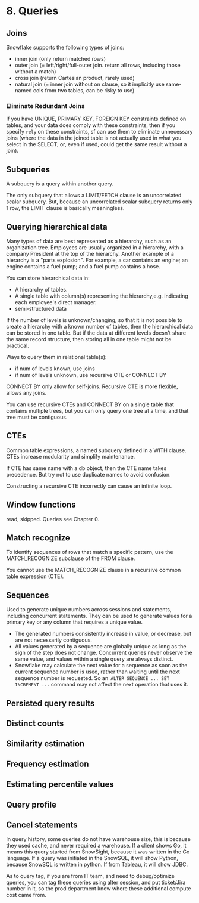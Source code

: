 # 8. Queries
## Joins
Snowflake supports the following types of joins:
- inner join (only return matched rows)
- outer join (= left/right/full-outer join. return all rows, including those without a match)
- cross join (return Cartesian product, rarely used)
- natural join (= inner join without on clause, so it implicitly use same-named cols from two tables, can be risky to use)

### Eliminate Redundant Joins
If you have UNIQUE, PRIMARY KEY, FOREIGN KEY constraints defined on tables, and your data does comply with these constraints, then if you specify `rely` on these constraints, sf can use them to eliminate unnecessary joins (where the data in the joined table is not actually used in what you select in the SELECT, or, even if used, could get the same result without a join). 

## Subqueries
A subquery is a query within another query. 

The only subquery that allows a LIMIT/FETCH clause is an uncorrelated scalar subquery. But, because an uncorrelated scalar subquery returns only 1 row, the LIMIT clause is basically meaningless. 

## Querying hierarchical data
Many types of data are best represented as a hierarchy, such as an organization tree. Employees are usually organized in a hierarchy, with a company President at the top of the hierarchy. Another example of a hierarchy is a "parts explosion". For example, a car contains an engine; an engine contains a fuel pump; and a fuel pump contains a hose.

You can store hierarchical data in:
- A hierarchy of tables.
- A single table with column(s) representing the hierarchy,e.g. indicating each employee's direct manager.
- semi-structured data

If the number of levels is unknown/changing, so that it is not possible to create a hierarchy with a known number of tables, then the hierarchical data can be stored in one table. But if the data at different levels doesn't share the same record structure, then storing all in one table might not be practical.

Ways to query them in relational table(s):
- if num of levels known, use joins
- if num of levels unknown, use recursive CTE or CONNECT BY

CONNECT BY only allow for self-joins. Recursive CTE is more flexible, allows any joins. 

You can use recursive CTEs and CONNECT BY on a single table that contains multiple trees, but you can only query one tree at a time, and that tree must be contiguous.

## CTEs
Common table expressions, a named subquery defined in a WITH clause. CTEs increase modularity and simplify maintenance.

If CTE has same name with a db object, then the CTE name takes precedence. But try not to use duplicate names to avoid confusion. 

Constructing a recursive CTE incorrectly can cause an infinite loop.

## Window functions
read, skipped. Queries see Chapter 0. 

## Match recognize
To identify sequences of rows that match a specific pattern, use the MATCH_RECOGNIZE subclause of the FROM clause. 

You cannot use the MATCH_RECOGNIZE clause in a recursive common table expression (CTE).

## Sequences
Used to generate unique numbers across sessions and statements, including concurrent statements. They can be used to generate values for a primary key or any column that requires a unique value. 

- The generated numbers consistently increase in value, or decrease, but are not necessarily contiguous.
- All values generated by a sequence are globally unique as long as the sign of the step does not change. Concurrent queries never observe the same value, and values within a single query are always distinct.
- Snowflake may calculate the next value for a sequence as soon as the current sequence number is used, rather than waiting until the next sequence number is requested. So an` ALTER SEQUENCE ... SET INCREMENT ...` command may not affect the next operation that uses it.

## Persisted query results


## Distinct counts

## Similarity estimation

## Frequency estimation

## Estimating percentile values

## Query profile

## Cancel statements





In query history, some queries do not have warehouse size, this is because they used cache, and never required a warehouse. If a client shows Go, it means this query started from SnowSight, because it was written in the Go language. If a query was initiated in the SnowSQL, it will show Python, because SnowSQL is written in python. If from Tableau, it will show JDBC. 

As to query tag, if you are from IT team, and need to debug/optimize queries, you can tag these queries using alter session, and put ticket/Jira number in it, so the prod department know where these additional compute cost came from. 



























